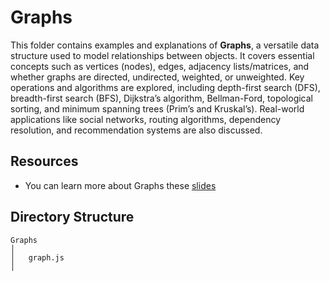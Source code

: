 # Graphs

This folder contains examples and explanations of **Graphs**, a versatile data structure used to model relationships between objects. It covers essential concepts such as vertices (nodes), edges, adjacency lists/matrices, and whether graphs are directed, undirected, weighted, or unweighted. Key operations and algorithms are explored, including depth-first search (DFS), breadth-first search (BFS), Dijkstra’s algorithm, Bellman-Ford, topological sorting, and minimum spanning trees (Prim’s and Kruskal’s). Real-world applications like social networks, routing algorithms, dependency resolution, and recommendation systems are also discussed.

## Resources

- You can learn more about Graphs these [slides](https://cs.slides.com/colt_steele/graphs/fullscreen)

## Directory Structure

```
Graphs
│
│   graph.js
│
```
